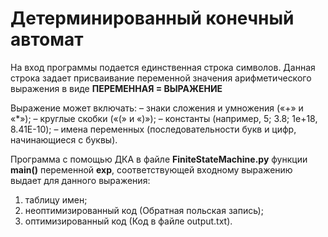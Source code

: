 # Детерминированный конечный автомат

На вход программы подается единственная строка символов. Данная строка задает присваивание переменной значения арифметического выражения в виде
**ПЕРЕМЕННАЯ = ВЫРАЖЕНИЕ**

Выражение может включать:
– знаки сложения и умножения («+» и «*»);
– круглые скобки («(» и «)»);
– константы (например, 5; 3.8; 1e+18, 8.41E-10);
– имена переменных (последовательности букв и цифр, начинающиеся с буквы).

Программа с помощью ДКА в файле **FiniteStateMachine.py** функции **main()** переменной **exp**, соответствующей входному выражению выдает для данного выражения:
1) таблицу имен;
2) неоптимизированный код (Обратная польская запись);
3) оптимизированный код (Код в файле output.txt).
